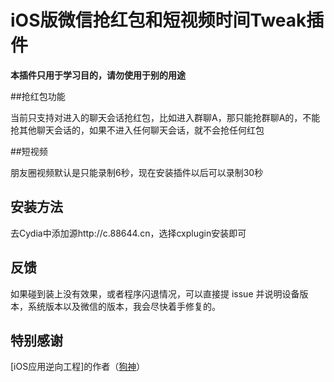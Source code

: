 # iOS版微信抢红包和短视频时间Tweak插件

**本插件只用于学习目的，请勿使用于别的用途**

##抢红包功能

当前只支持对进入的聊天会话抢红包，比如进入群聊A，那只能抢群聊A的，不能抢其他聊天会话的，如果不进入任何聊天会话，就不会抢任何红包

##短视频

朋友圈视频默认是只能录制6秒，现在安装插件以后可以录制30秒


## 安装方法

去Cydia中添加源http://c.88644.cn，选择cxplugin安装即可

## 反馈

如果碰到装上没有效果，或者程序闪退情况，可以直接提 issue 并说明设备版本，系统版本以及微信的版本，我会尽快着手修复的。

## 特别感谢

[iOS应用逆向工程]的作者（[狗神](https://github.com/iosre)）

